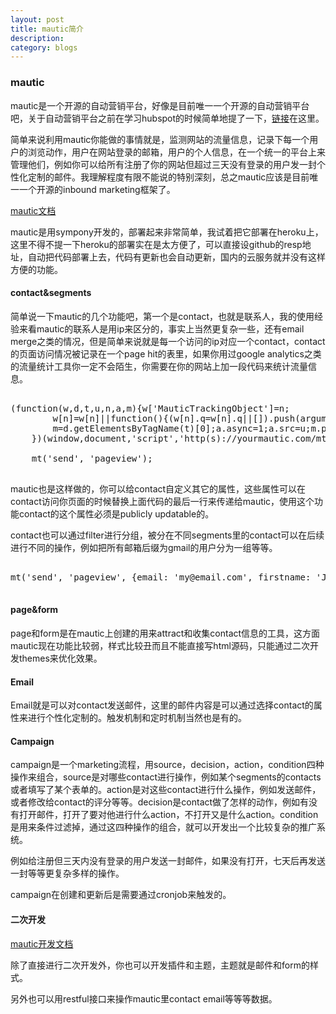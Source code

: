 ```yaml
---
layout: post
title: mautic简介
description: 
category: blogs
---
```


### mautic

mautic是一个开源的自动营销平台，好像是目前唯一一个开源的自动营销平台吧，关于自动营销平台之前在学习hubspot的时候简单地提了一下，[链接](https://zhuanlan.zhihu.com/p/21523852?refer=coursera)在这里。

简单来说利用mautic你能做的事情就是，监测网站的流量信息，记录下每一个用户的浏览动作，用户在网站登录的邮箱，用户的个人信息，在一个统一的平台上来管理他们，例如你可以给所有注册了你的网站但超过三天没有登录的用户发一封个性化定制的邮件。我理解程度有限不能说的特别深刻，总之mautic应该是目前唯一一个开源的inbound marketing框架了。

[mautic文档](https://mautic.org/docs/en/index.html)

mautic是用sympony开发的，部署起来非常简单，我试着把它部署在heroku上，这里不得不提一下heroku的部署实在是太方便了，可以直接设github的resp地址，自动把代码部署上去，代码有更新也会自动更新，国内的云服务就并没有这样方便的功能。

#### contact&segments

简单说一下mautic的几个功能吧，第一个是contact，也就是联系人，我的使用经验来看mautic的联系人是用ip来区分的，事实上当然更复杂一些，还有email merge之类的情况，但是简单来说就是每一个访问的ip对应一个contact，contact的页面访问情况被记录在一个page hit的表里，如果你用过google analytics之类的流量统计工具你一定不会陌生，你需要在你的网站上加一段代码来统计流量信息。

<pre class="brush: javascript">

(function(w,d,t,u,n,a,m){w['MauticTrackingObject']=n;
        w[n]=w[n]||function(){(w[n].q=w[n].q||[]).push(arguments)},a=d.createElement(t),
        m=d.getElementsByTagName(t)[0];a.async=1;a.src=u;m.parentNode.insertBefore(a,m)
    })(window,document,'script','http(s)://yourmautic.com/mtc.js','mt');

    mt('send', 'pageview');

</pre>

mautic也是这样做的，你可以给contact自定义其它的属性，这些属性可以在contact访问你页面的时候替换上面代码的最后一行来传递给mautic，使用这个功能contact的这个属性必须是publicly updatable的。

contact也可以通过filter进行分组，被分在不同segments里的contact可以在后续进行不同的操作，例如把所有邮箱后缀为gmail的用户分为一组等等。

<pre class="brush: javascript">

mt('send', 'pageview', {email: 'my@email.com', firstname: 'John'});

</pre>

#### page&form

page和form是在mautic上创建的用来attract和收集contact信息的工具，这方面mautic现在功能比较弱，样式比较丑而且不能直接写html源码，只能通过二次开发themes来优化效果。

#### Email

Email就是可以对contact发送邮件，这里的邮件内容是可以通过选择contact的属性来进行个性化定制的。触发机制和定时机制当然也是有的。

#### Campaign

campaign是一个marketing流程，用source，decision，action，condition四种操作来组合，source是对哪些contact进行操作，例如某个segments的contacts或者填写了某个表单的。action是对这些contact进行什么操作，例如发送邮件，或者修改给contact的评分等等。decision是contact做了怎样的动作，例如有没有打开邮件，打开了要对他进行什么action，不打开又是什么action。condition是用来条件过滤掉，通过这四种操作的组合，就可以开发出一个比较复杂的推广系统。

例如给注册但三天内没有登录的用户发送一封邮件，如果没有打开，七天后再发送一封等等更复杂多样的操作。

campaign在创建和更新后是需要通过cronjob来触发的。

#### 二次开发

[mautic开发文档](https://developer.mautic.org/?php#introduction)

除了直接进行二次开发外，你也可以开发插件和主题，主题就是邮件和form的样式。

另外也可以用restful接口来操作mautic里contact email等等等数据。

